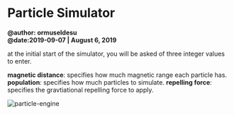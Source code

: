 # Particle Simulator
**@author: ormuseldesu**  
**@date:2019-09-07 | August 6, 2019**  

at the initial start of the simulator, you will be asked of three integer values to enter.

**magnetic distance**: specifies how much magnetic range each particle has.
**population**: specifies how much particles to simulate.
**repelling force**: specifies the gravtiational repelling force to apply. 

![particle-engine](https://user-images.githubusercontent.com/19354579/64465757-b1612280-d151-11e9-820a-66ac7bef7355.gif)
